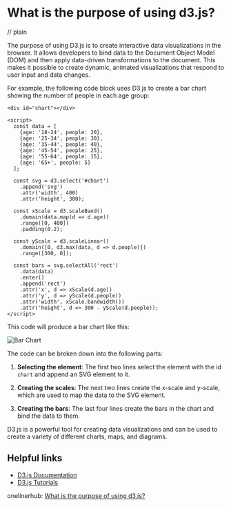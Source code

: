 # What is the purpose of using d3.js?
// plain

The purpose of using D3.js is to create interactive data visualizations in the browser. It allows developers to bind data to the Document Object Model (DOM) and then apply data-driven transformations to the document. This makes it possible to create dynamic, animated visualizations that respond to user input and data changes.

For example, the following code block uses D3.js to create a bar chart showing the number of people in each age group:

```
<div id="chart"></div>

<script>
  const data = [
    {age: '18-24', people: 20},
    {age: '25-34', people: 30},
    {age: '35-44', people: 40},
    {age: '45-54', people: 25},
    {age: '55-64', people: 15},
    {age: '65+', people: 5}
  ];

  const svg = d3.select('#chart')
    .append('svg')
    .attr('width', 400)
    .attr('height', 300);

  const xScale = d3.scaleBand()
    .domain(data.map(d => d.age))
    .range([0, 400])
    .padding(0.2);

  const yScale = d3.scaleLinear()
    .domain([0, d3.max(data, d => d.people)])
    .range([300, 0]);

  const bars = svg.selectAll('rect')
    .data(data)
    .enter()
    .append('rect')
    .attr('x', d => xScale(d.age))
    .attr('y', d => yScale(d.people))
    .attr('width', xScale.bandwidth())
    .attr('height', d => 300 - yScale(d.people));
</script>
```

This code will produce a bar chart like this:

![Bar Chart](https://i.imgur.com/jtGz8E2.png)

The code can be broken down into the following parts:

1. **Selecting the element**: The first two lines select the element with the id `chart` and append an SVG element to it.

2. **Creating the scales**: The next two lines create the x-scale and y-scale, which are used to map the data to the SVG element.

3. **Creating the bars**: The last four lines create the bars in the chart and bind the data to them.

D3.js is a powerful tool for creating data visualizations and can be used to create a variety of different charts, maps, and diagrams.

## Helpful links
- [D3.js Documentation](https://d3js.org/)
- [D3.js Tutorials](https://www.tutorialsteacher.com/d3js)

onelinerhub: [What is the purpose of using d3.js?](https://onelinerhub.com/javascript-d3/what-is-the-purpose-of-using-d--js)